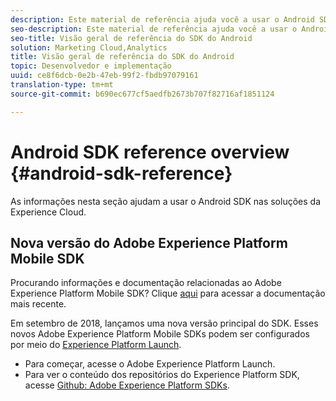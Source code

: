 ```yaml
---
description: Este material de referência ajuda você a usar o Android SDK nas Soluções da Experience Cloud.
seo-description: Este material de referência ajuda você a usar o Android SDK nas Soluções da Experience Cloud.
seo-title: Visão geral de referência do SDK do Android
solution: Marketing Cloud,Analytics
title: Visão geral de referência do SDK do Android
topic: Desenvolvedor e implementação
uuid: ce8f6dcb-0e2b-47eb-99f2-fbdb97079161
translation-type: tm+mt
source-git-commit: b690ec677cf5aedfb2673b707f82716af1851124

---
```



# Android SDK reference overview {#android-sdk-reference}

As informações nesta seção ajudam a usar o Android SDK nas soluções da Experience Cloud.

## Nova versão do Adobe Experience Platform Mobile SDK

Procurando informações e documentação relacionadas ao Adobe Experience Platform Mobile SDK? Clique [aqui](https://aep-sdks.gitbook.io/docs/) para acessar a documentação mais recente.

Em setembro de 2018, lançamos uma nova versão principal do SDK. Esses novos Adobe Experience Platform Mobile SDKs podem ser configurados por meio do [Experience Platform Launch](https://www.adobe.com/experience-platform/launch.html).

* Para começar, acesse o Adobe Experience Platform Launch.
* Para ver o conteúdo dos repositórios do Experience Platform SDK, acesse [Github: Adobe Experience Platform SDKs](https://github.com/Adobe-Marketing-Cloud/acp-sdks).
